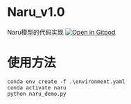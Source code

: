 # Naru_v1.0
Naru模型的代码实现
[![Open in Gitpod](https://gitpod.io/button/open-in-gitpod.svg)](https://gitpod.io/#https://github.com/AVALON006/ChatGPT-Next-Web)
# 使用方法
```shell
conda env create -f .\environment.yaml
conda activate naru
python naru_demo.py
```
